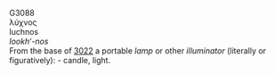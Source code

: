G3088  
λύχνος  
luchnos  
*lookh‘-nos*  
From the base of [3022](g3022) a portable *lamp* or other *illuminator*
(literally or figuratively): - candle, light.  
